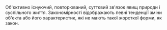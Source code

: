 Об'єктивно існуючий, повторюваний, суттєвий зв'язок явищ природи і суспільного життя. Закономірності відображають певні тенденції зміни об'єкта або його характеристик, які не мають такої жорсткої форми, як закон.